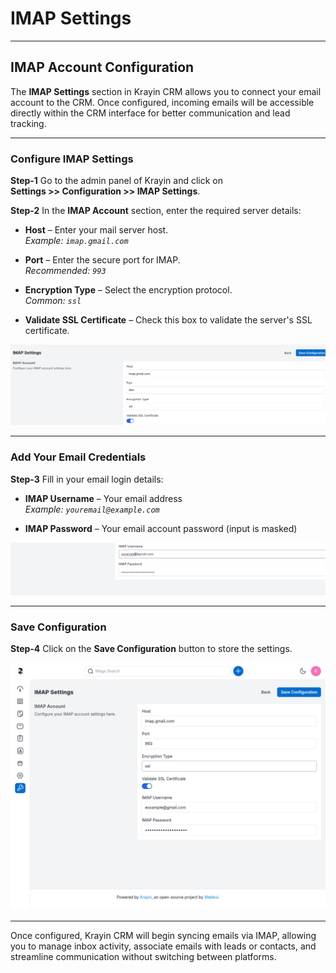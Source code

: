 # IMAP Settings

---

## IMAP Account Configuration

The **IMAP Settings** section in Krayin CRM allows you to connect your email account to the CRM. Once configured, incoming emails will be accessible directly within the CRM interface for better communication and lead tracking.

---

### Configure IMAP Settings

**Step-1** Go to the admin panel of Krayin and click on  
**Settings >> Configuration >> IMAP Settings**.

**Step-2** In the **IMAP Account** section, enter the required server details:

- **Host** – Enter your mail server host.  
  _Example: `imap.gmail.com`_

- **Port** – Enter the secure port for IMAP.  
  _Recommended: `993`_

- **Encryption Type** – Select the encryption protocol.  
  _Common: `ssl`_

- **Validate SSL Certificate** – Check this box to validate the server's SSL certificate.

![Server details](../../assets/2.0/images/configure/settings/imap-server.png)

---

### Add Your Email Credentials

**Step-3** Fill in your email login details:

- **IMAP Username** – Your email address  
  _Example: `youremail@example.com`_

- **IMAP Password** – Your email account password (input is masked)

![Email password](../../assets/2.0/images/configure/settings/email-password.png)

---

### Save Configuration

**Step-4** Click on the **Save Configuration** button to store the settings.


![IMAP Save button](../../assets/2.0/images/configure/settings/imap-save-button.png)

---

Once configured, Krayin CRM will begin syncing emails via IMAP, allowing you to manage inbox activity, associate emails with leads or contacts, and streamline communication without switching between platforms.
